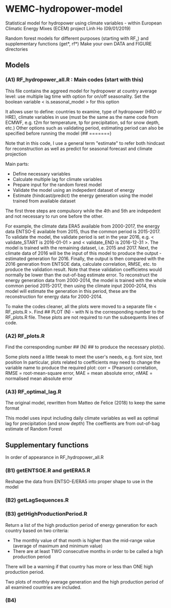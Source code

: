 # WEMC-hydropower-model
Statistical model for hydropower using climate variables - within European Climatic Energy Mixes (ECEM) project
Linh Ho (09/01/2019)

Random forest models for different purposes (starting with RF_) and supplementary functions (get*, rf*)
Make your own DATA and FIGURE directories

## Models

### (A1) RF_hydropower_all.R : Main codes (start with this)

This file contains the aggreed model for hydropower at country average level: use multiple lag time with option for on/off seasonality.
Set the boolean variable < is.seasonal_model > for this option

It allows user to define: countries to examine, type of hydropower (HRO or HRE), climate variables in use (must be the same as the name code from ECMWF, e.g. t2m for temperature, tp for precipitation, sd for snow depth, etc.)
Other options such as validating period, estimating period can also be specified before running the model (## =======)

Note that in this code, I use a general term "estimate" to refer both hindcast for reconstruction as well as predict for seasonal forecast and climate projection

Main parts:

- Define necessary variables
- Calculate multiple lag for climate variables
- Prepare input for the random forest model
- Validate the model using an indepedent dataset of energy
- Estimate (hindcast/predict) the energy generation using the model trained from available dataset

The first three steps are compulsory while the 4th and 5th are indepedent and not necessary to run one before the other.

For example, the climate data ERA5 available from 2000-2017, the energy data ENTSO-E available from 2015, thus the common period is 2015-2017. 
To validate the model, the validate period is set in the year 2016, e.g. < validate_START is 2016-01-01 > and < validate_END is 2016-12-31 >. The model is trained with the remaining dataset, i.e. 2015 and 2017. Next, the climate data of 2016 will be the input of this model to produce the output - estimated generation for 2016. Finally, the output is then compared with the 2016 generation from ENTSOE data, calculate correlation, RMSE, etc. to produce the validation result. Note that these validation coefficietns would normally be lower than the out-of-bag estimate error.
To reconstruct the energy generation data from 2000-2014, the model is trained with the whole common period 2015-2017, then using the climate input 2000-2014, this model will estimate the generation in this period, these are the reconstruction for energy data for 2000-2014.

To make the codes cleaner, all the plots were moved to a separate file < RF_plots.R >. Find ## PLOT (N) - with N is the corresponding number to the RF_plots.R file. These plots are not required to run the subsequents lines of code.

### (A2) RF_plots.R

Find the corresponding number ## (N)  ## to produce the necessary plot(s).

Some plots need a little tweak to meet the user's needs, e.g. font size, text position
In particular, plots related to coefficients may need to change the variable name to produce the required plot: corr = (Pearson) correlation, RMSE = root-mean-square error, MAE = mean absolute error, nMAE = normalised mean absolute error

### (A3) RF_optimal_lag.R

The original model, rewritten from Matteo de Felice (2018) to keep the same format

This model uses input including daily climate variables as well as optimal lag for precipitation (and snow depth)
The coeffients are from out-of-bag estimate of Random Forest

## Supplementary functions

In order of appearance in RF_hydropower_all.R

### (B1) getENTSOE.R and getERA5.R

Reshape the data from ENTSO-E/ERA5 into proper shape to use in the model

### (B2) getLagSequences.R



### (B3) getHighProductionPeriod.R

Return a list of the high production period of energy generation for each country based on two criteria:

- The monthly value of that month is higher than the mid-range value (average of maximum and minimum value)
- There are at least TWO consecutive months in order to be called a high production period

There will be a warning if that country has more or less than ONE high production period.

Two plots of monthly average generation and the high production period of all examined countries are included.

### (B4) 






